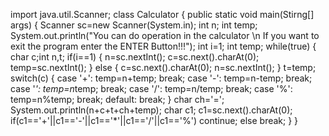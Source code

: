 import java.util.Scanner;
class Calculator
{
      public static void main(Stirng[] args)
      {
             Scanner sc=new Scanner(System.in);
             int n;
             int temp;
             System.out.println("You can do operation in the calculator \n If you want to exit the program enter the ENTER Button!!!");
             int i=1;
             int temp;
             while(true)
             {
                         char c;int n,t;
                         if(i==1)
                         {
                              n=sc.nextInt();
                              c=sc.next().charAt(0);
                              temp=sc.nextInt();
                         }
                         else
                         {
                              c=sc.next().charAt(0);
                              n=sc.nextInt();
                         }
                         t=temp;
                         switch(c)
                         {
                                case '+':
                                         temp=n+temp;
                                         break;
                                case '-':
                                         temp=n-temp;
                                         break;
                                case '*':
                                         temp=n*temp;
                                         break;
                                case '/':
                                         temp=n/temp;
                                         break;
                                case '%':
                                         temp=n%temp;
                                         break;
                                default:
                                         break;
                          }
                          char ch='=';
                          System.out.println(n+c+t+ch+temp);
                          char c1;
                          c1=sc.next().charAt(0);
                          if(c1=='+'||c1=='-'||c1=='*'||c1=='/'||c1=='%')
                                continue;
                          else
                                break;
                }
}
